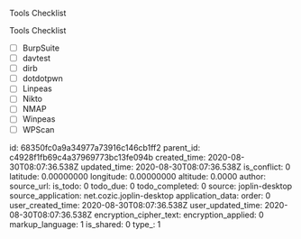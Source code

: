 Tools Checklist

Tools Checklist

- [ ] BurpSuite
- [ ] davtest
- [ ] dirb
- [ ] dotdotpwn
- [ ] Linpeas
- [ ] Nikto
- [ ] NMAP
- [ ] Winpeas
- [ ] WPScan

id: 68350fc0a9a34977a73916c146cb1ff2
parent_id: c4928f1fb69c4a37969773bc13fe094b
created_time: 2020-08-30T08:07:36.538Z
updated_time: 2020-08-30T08:07:36.538Z
is_conflict: 0
latitude: 0.00000000
longitude: 0.00000000
altitude: 0.0000
author: 
source_url: 
is_todo: 0
todo_due: 0
todo_completed: 0
source: joplin-desktop
source_application: net.cozic.joplin-desktop
application_data: 
order: 0
user_created_time: 2020-08-30T08:07:36.538Z
user_updated_time: 2020-08-30T08:07:36.538Z
encryption_cipher_text: 
encryption_applied: 0
markup_language: 1
is_shared: 0
type_: 1